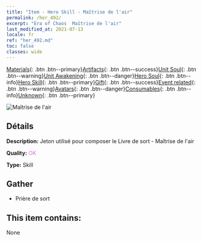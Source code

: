 ```yaml
---
title: "Item - Hero Skill - Maîtrise de l'air"
permalink: /her_492/
excerpt: "Era of Chaos  Maîtrise de l'air"
last_modified_at: 2021-07-13
locale: fr
ref: "her_492.md"
toc: false
classes: wide
---
```

 [Materials](/ItemsFR/){: .btn .btn--primary}[Artifacts](/ItemsFR/Artifacts/){: .btn .btn--success}[Unit Soul](/ItemsFR/UnitSoul/){: .btn .btn--warning}[Unit Awakening](/ItemsFR/UnitAwakening/){: .btn .btn--danger}[Hero Soul](/ItemsFR/HeroSoul/){: .btn .btn--info}[Hero Skill](/ItemsFR/HeroSkill/){: .btn .btn--primary}[Gift](/ItemsFR/Gift/){: .btn .btn--success}[Event related](/ItemsFR/Events/){: .btn .btn--warning}[Avatars](/ItemsFR/Avatars/){: .btn .btn--danger}[Consumables](/ItemsFR/Consumables/){: .btn .btn--info}[Unknown](/ItemsFR/Unknown/){: .btn .btn--primary}

 ![Maîtrise de l'air](/images/t/ps_qixijingtong.png)

## Détails
 **Description:** Jeton utilisé pour composer le Livre de sort - Maîtrise de l'air

 **Quality:** <span style="color: #DA70D6">OK</span>

 **Type:** Skill

## Gather

*    Prière de sort 

## This item contains:

  None

